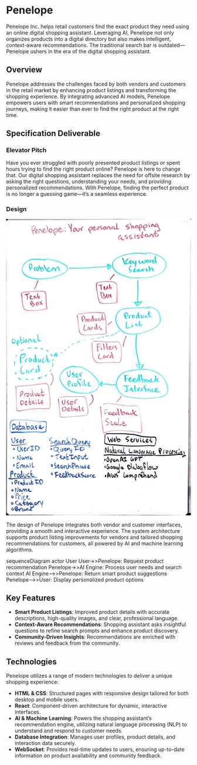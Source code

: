 # Penelope

Penelope Inc. helps retail customers find the exact product they need using an online digital shopping assistant. Leveraging AI, Penelope not only organizes products into a digital directory but also makes intelligent, context-aware recommendations. The traditional search bar is outdated—Penelope ushers in the era of the digital shopping assistant.

## Overview

Penelope addresses the challenges faced by both vendors and customers in the retail market by enhancing product listings and transforming the shopping experience. By integrating advanced AI models, Penelope empowers users with smart recommendations and personalized shopping journeys, making it easier than ever to find the right product at the right time.

## Specification Deliverable

### Elevator Pitch

Have you ever struggled with poorly presented product listings or spent hours trying to find the right product online? Penelope is here to change that. Our digital shopping assistant replaces the need for offsite research by asking the right questions, understanding your needs, and providing personalized recommendations. With Penelope, finding the perfect product is no longer a guessing game—it’s a seamless experience.

### Design

![Mock](2024-08-29_PenelopeApplicationDesign.jpg)

The design of Penelope integrates both vendor and customer interfaces, providing a smooth and interactive experience. The system architecture supports product listing improvements for vendors and tailored shopping recommendations for customers, all powered by AI and machine learning algorithms.

<!-- ```mermaid -->
sequenceDiagram
    actor User
    User->>Penelope: Request product recommendation
    Penelope->>AI Engine: Process user needs and search context
    AI Engine-->>Penelope: Return smart product suggestions
    Penelope-->>User: Display personalized product options
## Key Features

- **Smart Product Listings**: Improved product details with accurate descriptions, high-quality images, and clear, professional language.
- **Context-Aware Recommendations**: Shopping assistant asks insightful questions to refine search prompts and enhance product discovery.
- **Community-Driven Insights**: Recommendations are enriched with reviews and feedback from the community.

## Technologies

Penelope utilizes a range of modern technologies to deliver a unique shopping experience:

- **HTML & CSS**: Structured pages with responsive design tailored for both desktop and mobile users.
- **React**: Component-driven architecture for dynamic, interactive interfaces.
- **AI & Machine Learning**: Powers the shopping assistant’s recommendation engine, utilizing natural language processing (NLP) to understand and respond to customer needs.
- **Database Integration**: Manages user profiles, product details, and interaction data securely.
- **WebSocket**: Provides real-time updates to users, ensuring up-to-date information on product availability and community feedback.
